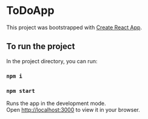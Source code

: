 # ToDoApp

This project was bootstrapped with [Create React App](https://github.com/facebook/create-react-app).

## To run the project

In the project directory, you can run:

### `npm i`

### `npm start`

Runs the app in the development mode.\
Open [http://localhost:3000](http://localhost:3000) to view it in your browser.
